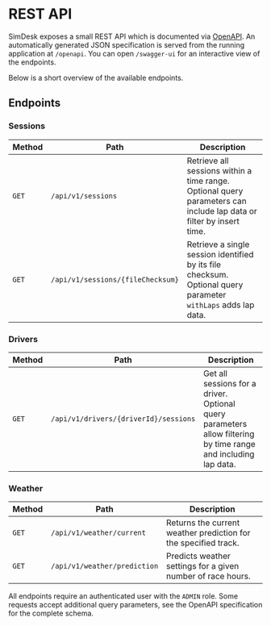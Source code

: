 # REST API

SimDesk exposes a small REST API which is documented via [OpenAPI](https://www.openapis.org/).
An automatically generated JSON specification is served from the running application
at `/openapi`. You can open `/swagger-ui` for an interactive view of the endpoints.

Below is a short overview of the available endpoints.

## Endpoints

### Sessions

| Method | Path | Description |
| ------ | ---- | ----------- |
| `GET` | `/api/v1/sessions` | Retrieve all sessions within a time range. Optional query parameters can include lap data or filter by insert time. |
| `GET` | `/api/v1/sessions/{fileChecksum}` | Retrieve a single session identified by its file checksum. Optional query parameter `withLaps` adds lap data. |

### Drivers

| Method | Path | Description |
| ------ | ---- | ----------- |
| `GET` | `/api/v1/drivers/{driverId}/sessions` | Get all sessions for a driver. Optional query parameters allow filtering by time range and including lap data. |

### Weather

| Method | Path | Description |
| ------ | ---- | ----------- |
| `GET` | `/api/v1/weather/current` | Returns the current weather prediction for the specified track. |
| `GET` | `/api/v1/weather/prediction` | Predicts weather settings for a given number of race hours. |

All endpoints require an authenticated user with the `ADMIN` role. Some requests
accept additional query parameters, see the OpenAPI specification for the
complete schema.
